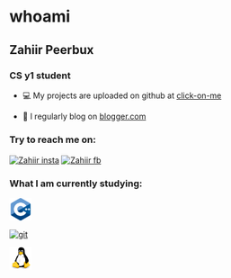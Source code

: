 # whoami
## Zahiir Peerbux
### CS y1 student

- :computer: My projects are uploaded on github at [click-on-me](https://github.com/Peerbux-Muhammud-Zahiir/Peerbux-Muhammud-Zahiir/)

- :open_hands: I regularly blog on [blogger.com](https://www.blogger.com/profile/17690102153672011029)

<h3 align="left">Try to reach me on:</h3>
<p align="left">
<a href="https://www.instagram.com/m3455m4m3/" target="_blank"><img align="center" src="https://raw.githubusercontent.com/rahuldkjain/github-profile-readme-generator/master/src/images/icons/Social/instagram.svg" alt="Zahiir insta" height="40"/></a>
<a href="https://www.facebook.com/mnhjsnssm" target="_blank"><img align="center" src="https://raw.githubusercontent.com/rahuldkjain/github-profile-readme-generator/master/src/images/icons/Social/facebook.svg" alt="Zahiir fb" height="40"/></a>
</p>

<h3 align="left">What I am currently studying:</h3>
<p align="left">

 <a href="https://www.w3schools.com/cpp/" target="_blank" rel="noreferrer"> <img align="center" img src="https://raw.githubusercontent.com/devicons/devicon/master/icons/cplusplus/cplusplus-original.svg" alt="cplusplus" height="40"/> </a> 
  
  <a href="https://git-scm.com/" target="_blank" rel="noreferrer"> <img align="center" img src="https://www.vectorlogo.zone/logos/git-scm/git-scm-icon.svg" alt="git" height="20"/> </a> 

  <a href="https://www.linux.org/" target="_blank" rel="noreferrer"> <img align="center" img src="https://raw.githubusercontent.com/devicons/devicon/master/icons/linux/linux-original.svg" alt="linux" height="40"/> </a> 

  </p>
